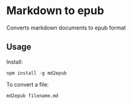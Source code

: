 # Markdown to epub

Converts markdown documents to epub format

## Usage

Install:
```
npm install -g md2epub
```

To convert a file:
```
md2epub filename.md
```